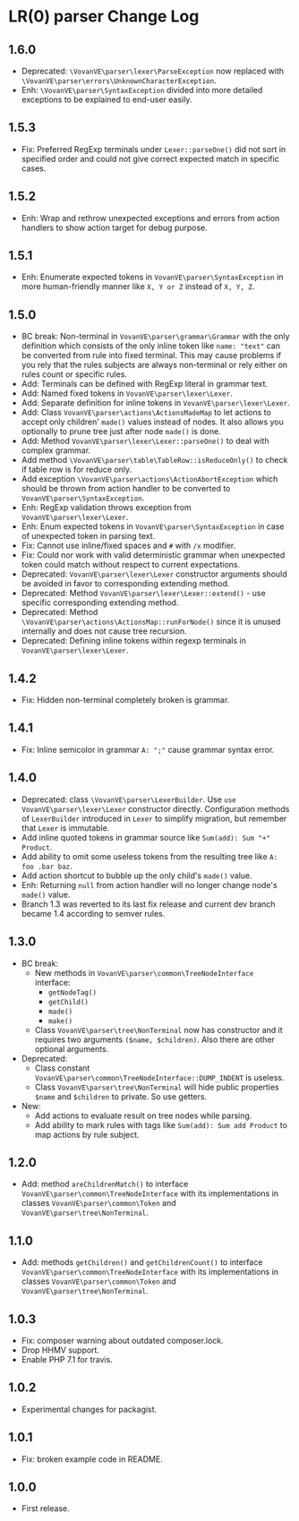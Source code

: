 LR(0) parser Change Log
=======================

1.6.0
-----

*   Deprecated: `\VovanVE\parser\lexer\ParseException` now replaced with
    `\VovanVE\parser\errors\UnknownCharacterException`.
*   Enh: `\VovanVE\parser\SyntaxException` divided into more detailed exceptions
    to be explained to end-user easily.

1.5.3
-----

*   Fix: Preferred RegExp terminals under `Lexer::parseOne()` did not sort in specified order
    and could not give correct expected match in specific cases.

1.5.2
-----

*   Enh: Wrap and rethrow unexpected exceptions and errors from action handlers to show action target
    for debug purpose.

1.5.1
-----

*   Enh: Enumerate expected tokens in `VovanVE\parser\SyntaxException` in more human-friendly
    manner like `X, Y or Z` instead of `X, Y, Z`.

1.5.0
-----

*   BC break: Non-terminal in `VovanVE\parser\grammar\Grammar` with the only definition
    which consists of the only inline token like `name: "text"` can be converted from rule
    into fixed terminal. This may cause problems if you rely that the rules subjects are
    always non-terminal or rely either on rules count or specific rules.
*   Add: Terminals can be defined with RegExp literal in grammar text.
*   Add: Named fixed tokens in `VovanVE\parser\lexer\Lexer`.
*   Add: Separate definition for inline tokens in `VovanVE\parser\lexer\Lexer`.
*   Add: Class `VovanVE\parser\actions\ActionsMadeMap` to let actions to accept only
    children' `made()` values instead of nodes. It also allows you optionally to prune
    tree just after node `made()` is done.
*   Add: Method `VovanVE\parser\lexer\Lexer::parseOne()` to deal with complex grammar.
*   Add method `\VovanVE\parser\table\TableRow::isReduceOnly()` to check if table row
    is for reduce only.
*   Add exception `\VovanVE\parser\actions\ActionAbortException` which should be thrown from
    action handler to be converted to `VovanVE\parser\SyntaxException`.
*   Enh: RegExp validation throws exception from `VovanVE\parser\lexer\Lexer`.
*   Enh: Enum expected tokens in `VovanVE\parser\SyntaxException` in case of unexpected token
    in parsing text.
*   Fix: Cannot use inline/fixed spaces and `#` with `/x` modifier.
*   Fix: Could nor work with valid deterministic grammar when unexpected token could match
    without respect to current expectations.
*   Deprecated: `VovanVE\parser\lexer\Lexer` constructor arguments should be avoided
    in favor to corresponding extending method.
*   Deprecated: Method `VovanVE\parser\lexer\Lexer::extend()` - use specific corresponding
    extending method.
*   Deprecated: Method `\VovanVE\parser\actions\ActionsMap::runForNode()` since it is unused
    internally and does not cause tree recursion.
*   Deprecated: Defining inline tokens within regexp terminals in `VovanVE\parser\lexer\Lexer`.

1.4.2
-----

*   Fix: Hidden non-terminal completely broken is grammar.

1.4.1
-----

*   Fix: Inline semicolor in grammar `A: ";"` cause grammar syntax error.

1.4.0
-----

*   Deprecated: class `\VovanVE\parser\LexerBuilder`. Use `use VovanVE\parser\lexer\Lexer`
    constructor directly. Configuration methods of `LexerBuilder` introduced in `Lexer` to
    simplify migration, but remember that `Lexer` is immutable.
*   Add inline quoted tokens in grammar source like `Sum(add): Sum "+" Product`.
*   Add ability to omit some useless tokens from the resulting tree like `A: foo .bar baz`.
*   Add action shortcut to bubble up the only child's `made()` value.
*   Enh: Returning `null` from action handler will no longer change node's `made()` value.
*   Branch 1.3 was reverted to its last fix release and current dev branch became 1.4
    according to semver rules.

1.3.0
-----

*   BC break:
    *   New methods in `VovanVE\parser\common\TreeNodeInterface` interface:
        *   `getNodeTag()`
        *   `getChild()`
        *   `made()`
        *   `make()`
    *   Class `VovanVE\parser\tree\NonTerminal` now has constructor and it requires two arguments
        `($name, $children)`. Also there are other optional arguments.
*   Deprecated:
    *   Class constant `VovanVE\parser\common\TreeNodeInterface::DUMP_INDENT` is useless.
    *   Class `VovanVE\parser\tree\NonTerminal` will hide public properties `$name` and `$children`
        to private. So use getters.
*   New:
    *   Add actions to evaluate result on tree nodes while parsing.
    *   Add ability to mark rules with tags like `Sum(add): Sum add Product` to map actions by rule
        subject.

1.2.0
-----

*   Add: method `areChildrenMatch()` to interface `VovanVE\parser\common\TreeNodeInterface`
    with its implementations in classes `VovanVE\parser\common\Token`
    and `VovanVE\parser\tree\NonTerminal`.

1.1.0
-----

*   Add: methods `getChildren()` and `getChildrenCount()` to interface
    `VovanVE\parser\common\TreeNodeInterface` with its implementations in classes
    `VovanVE\parser\common\Token` and `VovanVE\parser\tree\NonTerminal`.


1.0.3
-----

*   Fix: composer warning about outdated composer.lock.
*   Drop HHMV support.
*   Enable PHP 7.1 for travis.


1.0.2
-----

*   Experimental changes for packagist.


1.0.1
-----

*   Fix: broken example code in README.


1.0.0
-----

*   First release.
